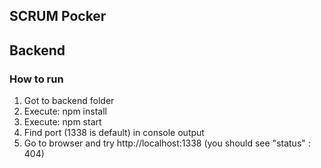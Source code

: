 ## SCRUM Pocker ##

## Backend ##

### How to run ###
1. Got to backend folder
2. Execute: npm install
3. Execute: npm start
4. Find port (1338 is default) in console output
5. Go to browser and try http://localhost:1338 (you should see "status" : 404)